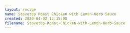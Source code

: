 ```yaml
---
layout: recipe
name: Stovetop Roast Chicken with Lemon-Herb Sauce
created: 2020-04-02 13:15:00
filename: Stovetop-Roast-Chicken-with-Lemon-Herb-Sauce
---
```

